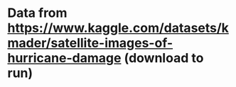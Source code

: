 # Data from https://www.kaggle.com/datasets/kmader/satellite-images-of-hurricane-damage (download to run) 
